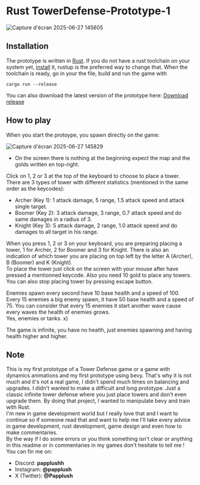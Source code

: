 # Rust TowerDefense-Prototype-1

![Capture d'écran 2025-06-27 145605](https://github.com/user-attachments/assets/3555ca56-202c-4f20-8c92-97212f9405b1)

## Installation

The prototype is written in [Rust](https://www.rust-lang.org). If you do not have a rust toolchain on your system 
yet, [install](https://www.rust-lang.org/tools/install) it, rustup is the preferred way to change that. When the toolchain is ready, go in your the file, build and run the
game with

    cargo run --release
    

You can also download the latest version of the prototype here: [Download release](https://github.com/LouisCrl/TowerDefense-Prototype-1/releases)

## How to play

When you start the protoype, you spawn directly on the game: <br>

![Capture d'écran 2025-06-27 145829](https://github.com/user-attachments/assets/7a872ff7-9cca-4c98-b957-e7ab632b58e1)

- On the screen there is nothing at the beginning expect the map and the golds written en top-right. <br>

Click on 1, 2 or 3 at the top of the keyboard to choose to place a tower. <br>
There are 3 types of tower with different statistics (mentioned in the same order as the keycodes): <br>
- Archer (Key 1): 1 attack damage, 5 range, 1.5 attack speed and attack single target. <br>
- Boomer (Key 2): 3 attack damage, 3 range, 0.7 attack speed and do same damages in a radius of 3. <br>
- Knight (Key 3): 5 attack damage, 2 range, 1.0 attack speed and do damages to all target in his range. <br>

When you press 1, 2 or 3 on your keyboard, you are preparing placing a tower, 1 for Archer, 2 for Boomer and 3 for Knight. There is also an indication of which tower you are placing on top left by the letter A (Archer), B (Boomer) and K (Knight). <br>
To place the tower just click on the screen with your mouse after have pressed a mentionned keycode. Also you need 10 gold to place any towers. <br>
You can also stop placing tower by pressing escape button. <br>

Enemies spawn every second have 10 base health and a speed of 100. Every 15 enemies a big enemy spawn, it have 50 base health and a speed of 75. You can consider that every 15 enemies it start another wave cause every waves the health of enemies grows. <br>
Yes, enemies or tanks. x) <br>

The game is infinite, you have no health, just enemies spawning and having health higher and higher. <br>

## Note

This is my first prototype of a Tower Defense game or a game with dynamics animations and my first prototype using bevy. That's why it is not much and it's not a real game, I didn't spend much times on balancing and upgrades. I didn't wanted to make a difficult and long prototype. Just a classic infinite tower defense where you just place towers and don't even upgrade them. By doing that project, I wanted to manipulate bevy and train with Rust. <br>
I'm new in game development world but I really love that and I want to continue so if someone read that and want to help me I'll take every advice in game development, rust development, game design and even how to make commentaries. <br>
By the way if I do some errors or you think something isn't clear or anything in this readme or in commentaries in my games don't hesitate to tell me ! <br>
You can fin me on: <br>
- Discord: **papplushh** <br>
- Instagram: **@papplush** <br>
- X (Twitter): **@Papplush** <br>
